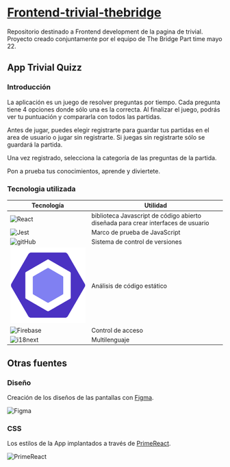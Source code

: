 # [Frontend-trivial-thebridge](http://localhost:3000/)

Repositorio destinado a Frontend development de la pagina de trivial. Proyecto creado conjuntamente por el equipo de The Bridge Part time mayo 22.

## App Trivial Quizz

### Introducción

La aplicación es un juego de resolver preguntas por tiempo. Cada pregunta tiene 4 opciones donde sólo una es la correcta. Al finalizar el juego, podrás ver tu puntuación y compararla con todos las partidas.

Antes de jugar, puedes elegir registrarte para guardar tus partidas en el area de usuario o jugar sin registrarte. Si juegas sin registrarte sólo se guardará la partida.

Una vez registrado, selecciona la categoría de las preguntas de la partida.

Pon a prueba tus conocimientos, aprende y diviertete.

### Tecnologia utilizada

| Tecnología | Utilidad |
| ------------------------------------ | --------- |
|![React](https://upload.wikimedia.org/wikipedia/commons/thumb/4/47/React.svg/375px-React.svg.png "logotipo React" )| biblioteca Javascript de código abierto diseñada para crear interfaces de usuario  |
| ![Jest](https://ih1.redbubble.net/image.404023256.1965/st,small,507x507-pad,600x600,f8f8f8.u2.jpg) | Marco de prueba de JavaScript |
| ![gitHub](https://logos-world.net/wp-content/uploads/2020/11/GitHub-Logo-700x394.png) | Sistema de control de versiones |
| ![eslint](https://raw.githubusercontent.com/github/explore/80688e429a7d4ef2fca1e82350fe8e3517d3494d/topics/eslint/eslint.png) | Análisis de código estático |
| ![Firebase](https://encrypted-tbn0.gstatic.com/images?q=tbn:ANd9GcRsuGyCVmkYlf2ndDdZLqc9LdyZ3rl1PVNQvw&usqp=CAU) | Control de acceso |
| ![i18next](https://cdn.icon-icons.com/icons2/2699/PNG/512/inext_logo_icon_170002.png) | Multilenguaje |

## Otras fuentes

### Diseño

Creación de los diseños de las pantallas con [Figma](https://www.figma.com/).

![Figma](https://cdn.freebiesupply.com/logos/large/2x/figma-1-logo-png-transparent.png)

### CSS

Los estilos de la App implantados a través de [PrimeReact](https://www.primefaces.org/primereact/).

![PrimeReact](https://i0.wp.com/www.primefaces.org/wp-content/uploads/2018/05/primereact-logo.png?fit=300%2C300&ssl=1)
